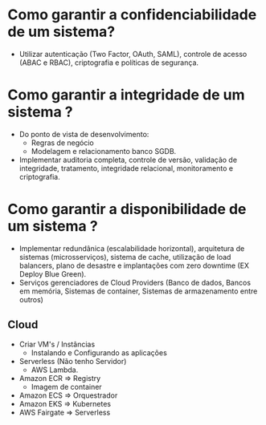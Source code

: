 # Como garantir a confidenciabilidade de um sistema?

- Utilizar autenticação (Two Factor, OAuth, SAML), controle de acesso (ABAC e RBAC), criptografia e políticas de segurança.

# Como garantir a integridade de um sistema ?

- Do ponto de vista de desenvolvimento:
    - Regras de negócio
    - Modelagem e relacionamento banco SGDB.
- Implementar auditoria completa, controle de versão, validação de integridade, tratamento, integridade relacional, monitoramento e criptografia. 

# Como garantir a disponibilidade de um sistema ?

- Implementar redundânica (escalabilidade horizontal), arquitetura de sistemas (microsserviços), sistema de cache, utilização de load balancers, plano de desastre e implantações com zero downtime (EX Deploy Blue Green).
- Serviços gerenciadores de Cloud Providers (Banco de dados, Bancos em memória, Sistemas de container, Sistemas de armazenamento entre outros)

## Cloud

- Criar VM's / Instâncias
    - Instalando e Configurando as aplicações
- Serverless (Não tenho Servidor)
    - AWS Lambda.
- Amazon ECR => Registry
    - Imagem de container
- Amazon ECS => Orquestrador
- Amazon EKS => Kubernetes
- AWS Fairgate => Serverless


